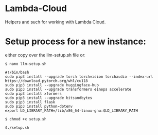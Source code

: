 # Lambda-Cloud
Helpers and such for working with Lambda Cloud.

# Setup process for a new instance:
either copy over the llm-setup.sh file or:

`$ nano llm-setup.sh`

```
#!/bin/bash
sudo pip3 install --upgrade torch torchvision torchaudio --index-url https://download.pytorch.org/whl/cu118
sudo pip3 install --upgrade huggingface-hub
sudo pip3 install --upgrade transformers einops accelerate
sudo pip3 install xformers
sudo pip3 install --upgrade bitsandbytes
sudo pip3 install flask
sudo pip3 install python-dotenv
export LD_LIBRARY_PATH=/lib/x86_64-linux-gnu:$LD_LIBRARY_PATH
```

`$ chmod +x setup.sh`

`$./setup.sh`
